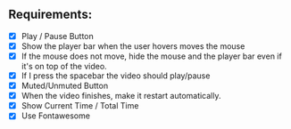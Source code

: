 
## Requirements:


- [x] Play / Pause Button
- [x] Show the player bar when the user hovers moves the mouse
- [x] If the mouse does not move, hide the mouse and the player bar even if it's on top of the video.
- [x] If I press the spacebar the video should play/pause
- [x] Muted/Unmuted Button
- [x] When the video finishes, make it restart automatically.
- [x] Show Current Time / Total Time
- [x] Use Fontawesome